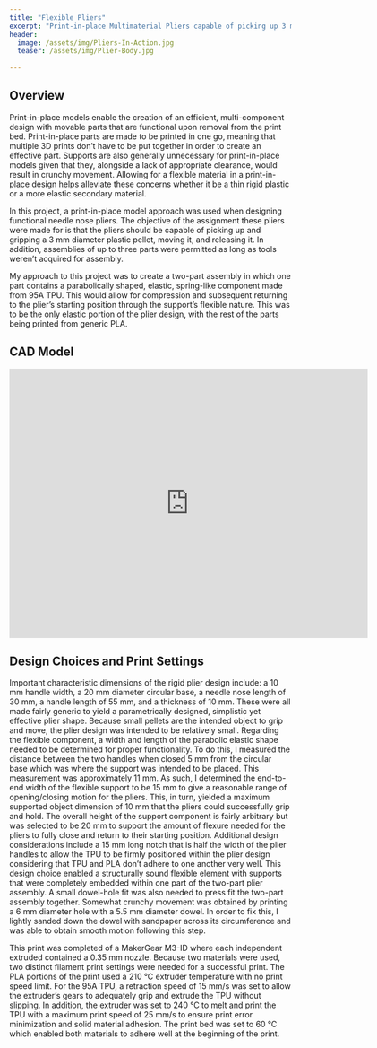 ```yaml
---
title: "Flexible Pliers"
excerpt: "Print-in-place Multimaterial Pliers capable of picking up 3 mm diameter plastic pellets."
header:
  image: /assets/img/Pliers-In-Action.jpg
  teaser: /assets/img/Plier-Body.jpg
   
---
```


## Overview
Print-in-place models enable the creation of an efficient, multi-component design with movable parts that are functional upon removal from the print bed. Print-in-place parts are made to be printed in one go, meaning that multiple 3D prints don’t have to be put together in order to create an effective part. Supports are also generally unnecessary for print-in-place models given that they, alongside a lack of appropriate clearance, would result in crunchy movement. Allowing for a flexible material in a print-in-place design helps alleviate these concerns whether it be a thin rigid plastic or a more elastic secondary material.

In this project, a print-in-place model approach was used when designing functional needle nose pliers. The objective of the assignment these pliers were made for is that the pliers should be capable of picking up and gripping a 3 mm diameter plastic pellet, moving it, and releasing it. In addition, assemblies of up to three parts were permitted as long as tools weren’t acquired for assembly.

My approach to this project was to create a two-part assembly in which one part contains a parabolically shaped, elastic, spring-like component made from 95A TPU. This would allow for compression and subsequent returning to the plier’s starting position through the support’s flexible nature. This was to be the only elastic portion of the plier design, with the rest of the parts being printed from generic PLA.

## CAD Model
<iframe src="https://vanderbilt643.autodesk360.com/shares/public/SH35dfcQT936092f0e43969a3cc09690b026?mode=embed" width="640" height="480" allowfullscreen="true" webkitallowfullscreen="true" mozallowfullscreen="true"  frameborder="0"></iframe>


## Design Choices and Print Settings
Important characteristic dimensions of the rigid plier design include: a 10 mm handle width, a 20 mm diameter circular base, a needle nose length of 30 mm, a handle length of 55 mm, and a thickness of 10 mm. These were all made fairly generic to yield a parametrically designed, simplistic yet effective plier shape. Because small pellets are the intended object to grip and move, the plier design was intended to be relatively small. Regarding the flexible component, a width and length of the parabolic elastic shape needed to be determined for proper functionality. To do this, I measured the distance between the two handles when closed 5 mm from the circular base which was where the support was intended to be placed. This measurement was approximately 11 mm. As such, I determined the end-to-end width of the flexible support to be 15 mm to give a reasonable range of opening/closing motion for the pliers. This, in turn, yielded a maximum supported object dimension of 10 mm that the pliers could successfully grip and hold. The overall height of the support component is fairly arbitrary but was selected to be 20 mm to support the amount of flexure needed for the pliers to fully close and return to their starting position. Additional design considerations include a 15 mm long notch that is half the width of the plier handles to allow the TPU to be firmly positioned within the plier design considering that TPU and PLA don’t adhere to one another very well. This design choice enabled a structurally sound flexible element with supports that were completely embedded within one part of the two-part plier assembly. A small dowel-hole fit was also needed to press fit the two-part assembly together. Somewhat crunchy movement was obtained by printing a 6 mm diameter hole with a 5.5 mm diameter dowel. In order to fix this, I lightly sanded down the dowel with sandpaper across its circumference and was able to obtain smooth motion following this step.

This print was completed of a MakerGear M3-ID where each independent extruded contained a 0.35 mm nozzle. Because two materials were used, two distinct filament print settings were needed for a successful print. The PLA portions of the print used a 210 °C extruder temperature with no print speed limit. For the 95A TPU, a retraction speed of 15 mm/s was set to allow the extruder’s gears to adequately grip and extrude the TPU without slipping. In addition, the extruder was set to 240 °C to melt and print the TPU with a maximum print speed of 25 mm/s to ensure print error minimization and solid material adhesion. The print bed was set to 60 °C which enabled both materials to adhere well at the beginning of the print.
